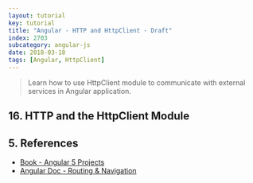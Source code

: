 ```yaml
---
layout: tutorial
key: tutorial
title: "Angular - HTTP and HttpClient - Draft"
index: 2703
subcategory: angular-js
date: 2018-03-18
tags: [Angular, HttpClient]
---
```


> Learn how to use HttpClient module to communicate with external services in Angular application.

## 16. HTTP and the HttpClient Module

## 5. References
* [Book - Angular 5 Projects](https://www.amazon.com/Angular-Projects-Learn-Single-Applications/dp/148423278X)
* [Angular Doc - Routing & Navigation](https://angular.io/guide/router)
